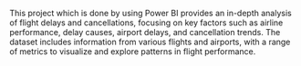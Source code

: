 This project which is done by using Power BI provides an in-depth analysis of flight delays and cancellations, focusing on key factors such as airline performance, delay causes, airport delays, and cancellation trends. The dataset includes information from various flights and airports, with a range of metrics to visualize and explore patterns in flight performance.
